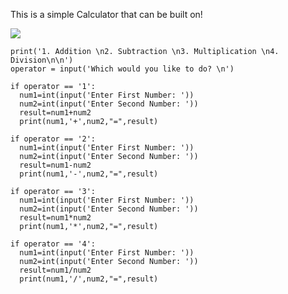 This is a simple Calculator that can be built on!


![](http://compass1.org/wp-content/uploads/2015/06/Calculator_clipped_rev_1.png)

    print('1. Addition \n2. Subtraction \n3. Multiplication \n4. Division\n\n')
    operator = input('Which would you like to do? \n')

    if operator == '1':
      num1=int(input('Enter First Number: '))
      num2=int(input('Enter Second Number: '))
      result=num1+num2
      print(num1,'+',num2,"=",result)
  
    if operator == '2':
      num1=int(input('Enter First Number: '))
      num2=int(input('Enter Second Number: '))
      result=num1-num2
      print(num1,'-',num2,"=",result)
  
    if operator == '3':
      num1=int(input('Enter First Number: '))
      num2=int(input('Enter Second Number: '))
      result=num1*num2
      print(num1,'*',num2,"=",result)
  
    if operator == '4':
      num1=int(input('Enter First Number: '))
      num2=int(input('Enter Second Number: '))
      result=num1/num2
      print(num1,'/',num2,"=",result)
